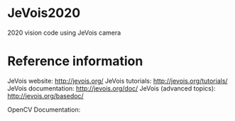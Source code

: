 # JeVois2020
2020 vision code using JeVois camera

# Reference information
JeVois website:  http://jevois.org/
JeVois tutorials:  http://jevois.org/tutorials/
JeVois documentation:  http://jevois.org/doc/
JeVois  (advanced topics):  http://jevois.org/basedoc/

OpenCV Documentation:
